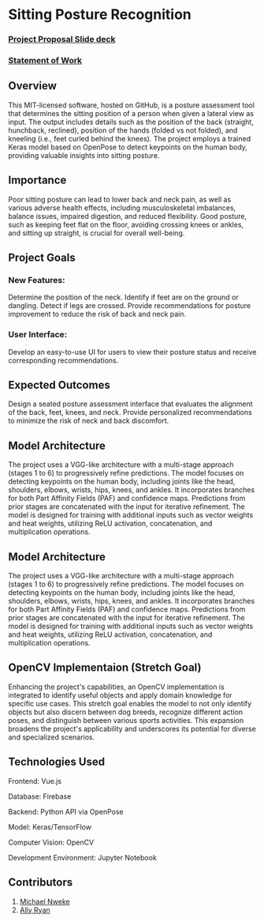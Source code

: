 # Sitting Posture Recognition

### [Project Proposal Slide deck](PostureCapstone.pptx)
### [Statement of Work](SoW_Posture.docx)

## Overview
This MIT-licensed software, hosted on GitHub, is a posture assessment tool that determines the sitting position of a person when given a lateral view as input. The output includes details such as the position of the back (straight, hunchback, reclined), position of the hands (folded vs not folded), and kneeling (i.e., feet curled behind the knees). The project employs a trained Keras model based on OpenPose to detect keypoints on the human body, providing valuable insights into sitting posture.

## Importance
Poor sitting posture can lead to lower back and neck pain, as well as various adverse health effects, including musculoskeletal imbalances, balance issues, impaired digestion, and reduced flexibility. Good posture, such as keeping feet flat on the floor, avoiding crossing knees or ankles, and sitting up straight, is crucial for overall well-being.

## Project Goals
### New Features:
Determine the position of the neck.
Identify if feet are on the ground or dangling.
Detect if legs are crossed.
Provide recommendations for posture improvement to reduce the risk of back and neck pain.
### User Interface:
Develop an easy-to-use UI for users to view their posture status and receive corresponding recommendations.

## Expected Outcomes
Design a seated posture assessment interface that evaluates the alignment of the back, feet, knees, and neck. Provide personalized recommendations to minimize the risk of neck and back discomfort.

## Model Architecture
The project uses a VGG-like architecture with a multi-stage approach (stages 1 to 6) to progressively refine predictions. The model focuses on detecting keypoints on the human body, including joints like the head, shoulders, elbows, wrists, hips, knees, and ankles. It incorporates branches for both Part Affinity Fields (PAF) and confidence maps. Predictions from prior stages are concatenated with the input for iterative refinement. The model is designed for training with additional inputs such as vector weights and heat weights, utilizing ReLU activation, concatenation, and multiplication operations.

## Model Architecture
The project uses a VGG-like architecture with a multi-stage approach (stages 1 to 6) to progressively refine predictions. The model focuses on detecting keypoints on the human body, including joints like the head, shoulders, elbows, wrists, hips, knees, and ankles. It incorporates branches for both Part Affinity Fields (PAF) and confidence maps. Predictions from prior stages are concatenated with the input for iterative refinement. The model is designed for training with additional inputs such as vector weights and heat weights, utilizing ReLU activation, concatenation, and multiplication operations.

## OpenCV Implementaion (Stretch Goal)
Enhancing the project's capabilities, an OpenCV implementation is integrated to identify useful objects and apply domain knowledge for specific use cases. This stretch goal enables the model to not only identify objects but also discern between dog breeds, recognize different action poses, and distinguish between various sports activities. This expansion broadens the project's applicability and underscores its potential for diverse and specialized scenarios.

## Technologies Used
Frontend: Vue.js

Database: Firebase

Backend: Python API via OpenPose

Model: Keras/TensorFlow

Computer Vision: OpenCV

Development Environment: Jupyter Notebook

## Contributors
1. [Michael Nweke](https://github.com/m-nweke)
2. [Ally Ryan](https://github.com/aerc4d)
